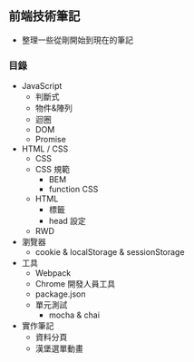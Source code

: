 ## 前端技術筆記
* 整理一些從剛開始到現在的筆記
### 目錄
* JavaScript
  * 判斷式
  * 物件&陣列
  * 迴圈
  * DOM
  * Promise
* HTML / CSS
  * CSS
  * CSS 規範
    * BEM
    * function CSS
  * HTML
    * 標籤
    * head 設定
  * RWD
* 瀏覽器
  * cookie & localStorage & sessionStorage
* 工具
  * Webpack
  * Chrome 開發人員工具
  * package.json
  * 單元測試 
    * mocha & chai
* 實作筆記
  * 資料分頁
  * 漢堡選單動畫
